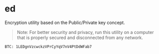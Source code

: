 # ed
Encryption utility based on the Public/Private key concept.
> Note: For better security and privacy, run this utility on a computer that is properly secured and disconnected from any network.
```
BTC: 1LEDgnVzcwckzVPrCyYqV7nV4PtDdWFab7
```
